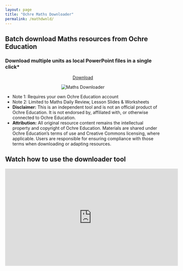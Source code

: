 ```yaml
---
layout: page
title: "Ochre Maths Downloader"
permalink: /mathdwnld/
---
```


<h2>Batch download Maths resources from Ochre Education</h2>
<h3>Download multiple units as local PowerPoint files in a single click*</h3> 

<div class="flex-columns" style="display: flex; gap: 20px; text-align: center;">
  <!-- Column 1 -->
  <div style="flex: 1;">
    <a href="{{ '/assets/files/Ochre Download Tool.zip' | relative_url }}" class="btn btn-primary" download>Download</a>
  </div>
</div>

<div>
    <p align="center">
    <img src="{{ '/assets/img/mthsdwnld.png' | relative_url }}" alt="Maths Downloader" />
    </p>
  </div>


<ul class="lead">
  <li>Note 1: Requires your own Ochre Education account</li>
  <li>Note 2: Limited to Maths Daily Review, Lesson Slides & Worksheets</li>
  <li><strong>Disclaimer:</strong> This is an independent tool and is not an official product of Ochre Education. It is not endorsed by, affiliated with, or otherwise connected to Ochre Education.</li>
  <li><strong>Attribution:</strong> All original resource content remains the intellectual property and copyright of Ochre Education. Materials are shared under Ochre Education’s terms of use and Creative Commons licensing, where applicable. Users are responsible for ensuring compliance with those terms when downloading or adapting resources.</li>
</ul>

<h2>Watch how to use the downloader tool</h2>
<iframe width="560" height="315" src="https://www.youtube.com/embed/MMViWvReIY8?si=KigsY3m2g25fpUtX" title="YouTube video player" frameborder="0" allow="accelerometer; autoplay; clipboard-write; encrypted-media; gyroscope; picture-in-picture; web-share" referrerpolicy="strict-origin-when-cross-origin" allowfullscreen></iframe>